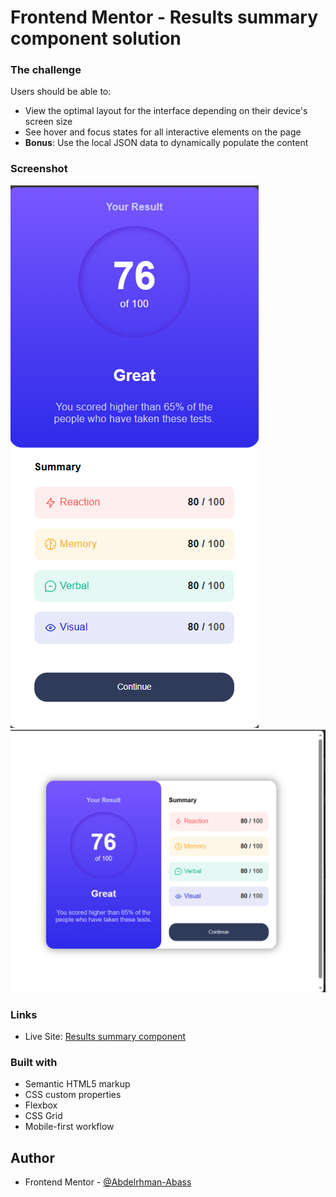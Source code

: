 # Frontend Mentor - Results summary component solution

### The challenge

Users should be able to:

- View the optimal layout for the interface depending on their device's screen size
- See hover and focus states for all interactive elements on the page
- **Bonus**: Use the local JSON data to dynamically populate the content

### Screenshot

![](./assets/screen/Screenshot%202023-09-12%20224750.png)
![](./assets/screen/Screenshot%202023-09-12%20224834.png)

### Links

- Live Site: [Results summary component](https://abdelrhman-abass.github.io/Results-summary-frontendmentor/)

### Built with

- Semantic HTML5 markup
- CSS custom properties
- Flexbox
- CSS Grid
- Mobile-first workflow


## Author

- Frontend Mentor - [@Abdelrhman-Abass](https://www.frontendmentor.io/profile/Abdelrhman-Abass)


